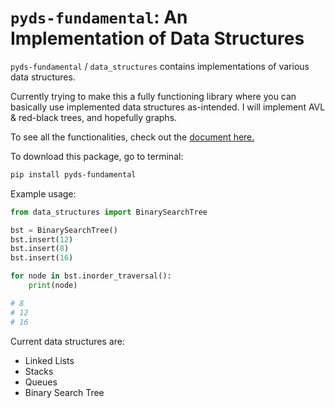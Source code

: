 # `pyds-fundamental`: An Implementation of Data Structures

`pyds-fundamental` / `data_structures` contains implementations of various data structures. 

Currently trying to make this a fully functioning library where you can basically use implemented data structures as-intended. I will implement AVL & red-black trees, and hopefully graphs.

To see all the functionalities, check out the [document here.](https://999-juicewrld.github.io/data_structures/data_structures.html)

To download this package, go to terminal:
```sh
pip install pyds-fundamental
```

Example usage:
```py
from data_structures import BinarySearchTree

bst = BinarySearchTree()
bst.insert(12)
bst.insert(8)
bst.insert(16)

for node in bst.inorder_traversal():
    print(node)

# 8
# 12
# 16
```

Current data structures are:
- Linked Lists
- Stacks
- Queues
- Binary Search Tree
